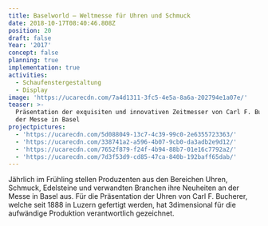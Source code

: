 ```yaml
---
title: Baselworld — Weltmesse für Uhren und Schmuck
date: 2018-10-17T08:40:46.808Z
position: 20
draft: false
Year: '2017'
concept: false
planning: true
implementation: true
activities:
  - Schaufenstergestaltung
  - Display
image: 'https://ucarecdn.com/7a4d1311-3fc5-4e5a-8a6a-202794e1a07e/'
teaser: >-
  Präsentation der exquisiten und innovativen Zeitmesser von Carl F. Bucherer an
  der Messe in Basel
projectpictures:
  - 'https://ucarecdn.com/5d088049-13c7-4c39-99c0-2e6355723363/'
  - 'https://ucarecdn.com/338741a2-a596-4b07-9cb0-da3adb2e9d12/'
  - 'https://ucarecdn.com/7652f879-f24f-4b94-88b7-01e16c7792a2/'
  - 'https://ucarecdn.com/7d3f53d9-cd85-47ca-840b-192baff65dab/'
---
```

Jährlich im Frühling stellen Produzenten aus den Bereichen Uhren, Schmuck, Edelsteine und verwandten Branchen ihre Neuheiten an der Messe in Basel aus. Für die Präsentation der Uhren von Carl F. Bucherer, welche seit 1888 in Luzern gefertigt werden, hat 3dimensional für die aufwändige Produktion verantwortlich gezeichnet.
